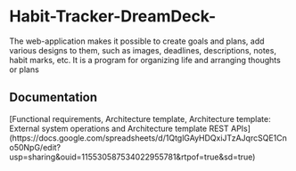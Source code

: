 # Habit-Tracker-DreamDeck-
The web-application makes it possible to create goals and plans, add various designs to them, such as images, deadlines, descriptions, notes, habit marks, etc. It is a program for organizing life and arranging thoughts or plans
<h2>Documentation</h2>
[Functional requirements, Architecture template, Architecture template: External system operations and Architecture template REST APIs](https://docs.google.com/spreadsheets/d/1QtglGAyHDQxiJTzAJqrcSQE1Cno50NpG/edit?usp=sharing&ouid=115530587534022955781&rtpof=true&sd=true)
